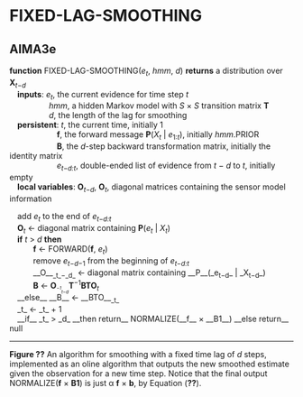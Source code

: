 # FIXED-LAG-SMOOTHING

## AIMA3e
__function__ FIXED-LAG-SMOOTHING(_e<sub>t</sub>_, _hmm_, _d_) __returns__ a distribution over __X__<sub>_t_&minus;_d_</sub>  
&emsp;__inputs__: _e<sub>t</sub>_, the current evidence for time step _t_  
&emsp;&emsp;&emsp;&emsp;&emsp;_hmm_, a hidden Markov model with _S_ &times; _S_ transition matrix __T__  
&emsp;&emsp;&emsp;&emsp;&emsp;_d_, the length of the lag for smoothing  
&emsp;__persistent__: _t_, the current time, initially 1  
&emsp;&emsp;&emsp;&emsp;&emsp;&emsp;__f__, the forward message __P__(_X<sub>t</sub>_ &vert; _e_<sub>1:_t_</sub>), initially _hmm_.PRIOR  
&emsp;&emsp;&emsp;&emsp;&emsp;&emsp;__B__, the _d_\-step backward transformation matrix, initially the identity matrix  
&emsp;&emsp;&emsp;&emsp;&emsp;&emsp;_e<sub>t&minus;d:t<sub>_, double\-ended list of evidence from _t_ &minus; _d_ to _t_, initially empty  
&emsp;__local variables__: __O__<sub>_t_&minus;_d_</sub>, __O__<sub>_t_</sub>, diagonal matrices containing the sensor model information  

<div>
&emsp;add <em>e<sub>t</sub></em> to the end of <em>e<sub>t&minus;d:t<sub></em><br/>  
&emsp;<strong>O</strong><sub><em>t</em></sub> &larr; diagonal matrix containing <strong>P</strong>(<em>e<sub>t</sub></em> &vert; <em>X<sub>t</sub></em>)<br/>
&emsp;<strong>if</strong> <em>t</em> &gt; <em>d</em> <strong>then</strong><br/>
&emsp;&emsp;&emsp;<strong>f</strong> &larr; FORWARD(<strong>f</strong>, <em>e<sub>t</sub></em>)<br/>
&emsp;&emsp;&emsp;remove <em>e</em><sub><em>t</em>&minus;<em>d</em>&minus;1</sub> from the beginning of <em>e<sub>t&minus;d:t<sub></em><br/>
&emsp;&emsp;&emsp;__O__<sub>_t_&minus;_d_</sub> &larr; diagonal matrix containing __P__(_e<sub>t&minus;d</sub>_ &vert; _X<sub>t&minus;d</sub>_)<br/>
<span>&emsp;&emsp;&emsp;<strong>B</strong> &larr; <strong>O</strong><em style="white-space: nowrap; display: inline-block;margin: -9em 0;vertical-align: -0.55em;line-height: 1.35em;font-size: 70%;text-align: left;"><sup>&minus;1</sup><sub>t&minus;d</sub></em><strong>T</strong><sup>&minus;1</sup><strong>BTO</strong><sub><em>t</em></sub></span><br/>
&emsp;__else__ __B__ &larr; __BTO__<sub>_t_</sub><br>
&emsp;_t_ &larr; _t_ &plus; 1<br/>
&emsp;__if__ _t_ &gt; _d_ __then return__ NORMALIZE(__f__ &times; __B1__) __else return__ null</br>
</div>

---
__Figure ??__ An algorithm for smoothing with a fixed time lag of _d_ steps, implemented as an oline algorithm that outputs the new smoothed estimate given the observation for a new time step. Notice that the final output NORMALIZE(__f__ &times; __B1__) is just &alpha; __f__ &times; __b__, by Equation (__??__).
